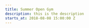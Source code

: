 ```yaml
---
title: Summer Open Gym
description: this is the description
starts_at: 2018-08-08 15:00:00 Z
---
```


